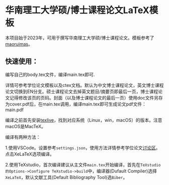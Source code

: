 # 华南理工大学硕/博士课程论文LaTeX模板

本项目始于2023年，可用于撰写华南理工大学硕/博士课程论文。模板参考了[maoruimas](https://www.cnblogs.com/maoruimas/p/12774996.html)。

## 快速使用：

编写自己的body.tex文件，编译main.tex即可.

详情可参考学位论文模板以及ctex文档。默认为中文博士课程论文，英文博士课程论文切换到EN分支。硕士课程论文去掉英文题目/摘要页即最后一页，博士课程论文记得修改该页的页码。封面（以及博士课程论文的最后一页）使用doc文件另存为cover.pdf后，在main.tex调用，编译main.tex即可生成论文pdf文件：main.pdf

编译之前首先安装[texlive](https://www.tug.org/texlive/)，找到对应系统（Linux，win，macOS）的版本。注意macOS是MacTeX。

编译有两种方法：

1.使用VSCode。设置参考`settings.json`，使用方法详情参考学位论文[讨论区](https://github.com/mengchaoheng/SCUT_thesis/discussions)。点击XeLaTeX选项编译。

2.使用TeXstudio，首次编译建议从主文件`main.tex`开始编译，首先在`TeXstudio的Options->Configure TeXstudio->build`中，编译器(Dufault Compiler)选择`XeLaTeX`，默认文献工具(Default Bibliography Tool)选`Biber`。

